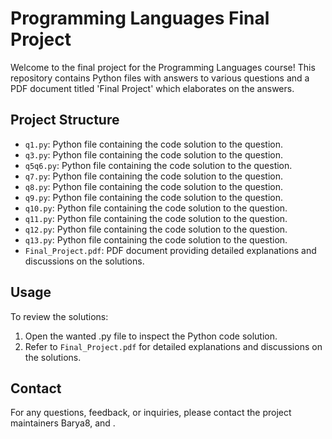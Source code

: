 # Programming Languages Final Project

Welcome to the final project for the Programming Languages course! This repository contains Python files with answers to various questions and a PDF document titled 'Final Project' which elaborates on the answers.

## Project Structure

- `q1.py`: Python file containing the code solution to the question.
- `q3.py`: Python file containing the code solution to the question.
- `q5q6.py`: Python file containing the code solution to the question.
- `q7.py`: Python file containing the code solution to the question.
- `q8.py`: Python file containing the code solution to the question.
- `q9.py`: Python file containing the code solution to the question.
- `q10.py`: Python file containing the code solution to the question.
- `q11.py`: Python file containing the code solution to the question.
- `q12.py`: Python file containing the code solution to the question.
- `q13.py`: Python file containing the code solution to the question.
- `Final_Project.pdf`: PDF document providing detailed explanations and discussions on the solutions.

## Usage

To review the solutions:

1. Open the wanted .py file to inspect the Python code solution.
2. Refer to `Final_Project.pdf` for detailed explanations and discussions on the solutions.

## Contact

For any questions, feedback, or inquiries, please contact the project maintainers Barya8, and .

